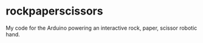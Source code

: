 # rockpaperscissors
My code for the Arduino powering an interactive rock, paper, scissor robotic hand. 
